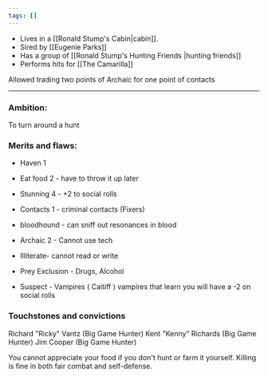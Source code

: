 ```yaml
---
tags: []
---
```

* Lives in a [[Ronald Stump's Cabin|cabin]].
* Sired by [[Eugenie Parks]]
* Has a group of [[Ronald Stump's Hunting Friends |hunting friends]]
* Performs hits for [[The Camarilla]]

Allowed trading two points of Archaic for one point of contacts

---
### Ambition:
To turn around a hunt
### Merits and flaws:
- Haven 1
- Eat food 2 - have to throw it up later
- Stunning 4 - +2 to social rolls
- Contacts 1 - criminal contacts (Fixers)
- bloodhound - can sniff out resonances in blood

- Archaic 2 - Cannot use tech
- Illiterate- cannot read or write
- Prey Exclusion - Drugs, Alcohol
- Suspect - Vampires ( Caitiff ) vampires that learn you will have a -2 on social rolls

### Touchstones and convictions
Richard "Ricky" Vantz (Big Game Hunter)
Kent "Kenny" Richards (Big Game Hunter)
Jim Cooper (Big Game Hunter)

You cannot appreciate your food if you don't hunt or farm it yourself.
Killing is fine in both fair combat and self-defense.